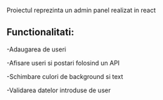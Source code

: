 Proiectul reprezinta un admin panel realizat in react

## Functionalitati:

-Adaugarea de useri

-Afisare useri si postari folosind un API

-Schimbare culori de background si text

-Validarea datelor introduse de user


